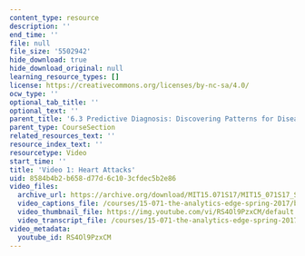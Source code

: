 ```yaml
---
content_type: resource
description: ''
end_time: ''
file: null
file_size: '5502942'
hide_download: true
hide_download_original: null
learning_resource_types: []
license: https://creativecommons.org/licenses/by-nc-sa/4.0/
ocw_type: ''
optional_tab_title: ''
optional_text: ''
parent_title: '6.3 Predictive Diagnosis: Discovering Patterns for Disease Detection '
parent_type: CourseSection
related_resources_text: ''
resource_index_text: ''
resourcetype: Video
start_time: ''
title: 'Video 1: Heart Attacks'
uid: 8584b4b2-b658-d77d-6c10-3cfdec5b2e86
video_files:
  archive_url: https://archive.org/download/MIT15.071S17/MIT15_071S17_Session_6.3.01_300k.mp4
  video_captions_file: /courses/15-071-the-analytics-edge-spring-2017/b7d8cf88b27f5d42b2cb855cd97efb0a_RS4Ol9PzxCM.vtt
  video_thumbnail_file: https://img.youtube.com/vi/RS4Ol9PzxCM/default.jpg
  video_transcript_file: /courses/15-071-the-analytics-edge-spring-2017/3c5f1e73a8113294463996cae860ef95_RS4Ol9PzxCM.pdf
video_metadata:
  youtube_id: RS4Ol9PzxCM
---
```

